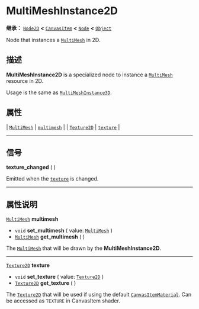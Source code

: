 <!-- ⚠ 请勿编辑本文件 ⚠ -->
<!-- 本文档使用脚本从 WeDot 引擎源码仓库生成。 -->
<!-- 生成脚本：https://github.com/WeDot-Engine/WeDot/tree/4.3/doc/tools/make_md.py； -->
<!-- 原文件：https://github.com/WeDot-Engine/WeDot/tree/4.3/doc/classes/MultiMeshInstance2D.xml。 -->

<div id="_class_multimeshinstance2d"></div>

# MultiMeshInstance2D

**继承：** [`Node2D`](class_node2d.md) **<** [`CanvasItem`](class_canvasitem.md) **<** [`Node`](class_node.md) **<** [`Object`](class_object.md)

Node that instances a [`MultiMesh`](class_multimesh.md) in 2D.

## 描述

**MultiMeshInstance2D** is a specialized node to instance a [`MultiMesh`](class_multimesh.md) resource in 2D.

Usage is the same as [`MultiMeshInstance3D`](class_multimeshinstance3d.md).

## 属性

| [`MultiMesh`](class_multimesh.md) | [`multimesh`](#class_multimeshinstance2d_property_multimesh) |
| [`Texture2D`](class_texture2d.md) | [`texture`](#class_multimeshinstance2d_property_texture)     |

<!-- rst-class:: classref-section-separator -->

---

## 信号

<div id="_class_class_multimeshinstance2d_signal_texture_changed"></div>

**texture_changed** ( ) <div id="class_multimeshinstance2d_signal_texture_changed"></div>

Emitted when the [`texture`](#class_multimeshinstance2d_property_texture) is changed.

<!-- rst-class:: classref-section-separator -->

---

## 属性说明

<div id="_class_multimeshinstance2d_property_multimesh"></div>

[`MultiMesh`](class_multimesh.md) **multimesh** <div id="class_multimeshinstance2d_property_multimesh"></div>

- `void` **set_multimesh** ( value: [`MultiMesh`](class_multimesh.md) )
- [`MultiMesh`](class_multimesh.md) **get_multimesh** ( )

The [`MultiMesh`](class_multimesh.md) that will be drawn by the **MultiMeshInstance2D**.

<!-- rst-class:: classref-item-separator -->

---

<div id="_class_multimeshinstance2d_property_texture"></div>

[`Texture2D`](class_texture2d.md) **texture** <div id="class_multimeshinstance2d_property_texture"></div>

- `void` **set_texture** ( value: [`Texture2D`](class_texture2d.md) )
- [`Texture2D`](class_texture2d.md) **get_texture** ( )

The [`Texture2D`](class_texture2d.md) that will be used if using the default [`CanvasItemMaterial`](class_canvasitemmaterial.md). Can be accessed as `TEXTURE` in CanvasItem shader.

[^virtual]: 本方法通常需要用户覆盖才能生效。
[^const]: 本方法无副作用，不会修改该实例的任何成员变量。
[^vararg]: 本方法除了能接受在此处描述的参数外，还能够继续接受任意数量的参数。
[^constructor]: 本方法用于构造某个类型。
[^static]: 调用本方法无需实例，可直接使用类名进行调用。
[^operator]: 本方法描述的是使用本类型作为左操作数的有效运算符。
[^bitfield]: 这个值是由下列位标志构成位掩码的整数。
[^void]: 无返回值。
